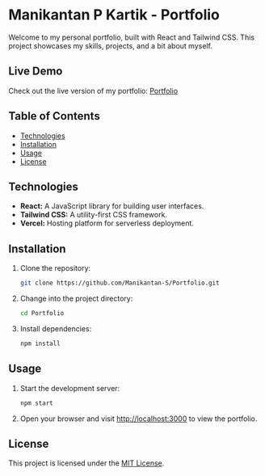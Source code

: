# Manikantan P Kartik  - Portfolio

Welcome to my personal portfolio, built with React and Tailwind CSS. This project showcases my skills, projects, and a bit about myself.

## Live Demo

Check out the live version of my portfolio: [Portfolio](https://portfolio-blue-pi-67.vercel.app)

## Table of Contents
- [Technologies](#technologies)
- [Installation](#installation)
- [Usage](#usage)
- [License](#license)

## Technologies

- **React:** A JavaScript library for building user interfaces.
- **Tailwind CSS:** A utility-first CSS framework.
- **Vercel:** Hosting platform for serverless deployment.

## Installation

1. Clone the repository:

    ```bash
    git clone https://github.com/Manikantan-S/Portfolio.git
    ```

2. Change into the project directory:

    ```bash
    cd Portfolio
    ```

3. Install dependencies:

    ```bash
    npm install
    ```

## Usage

1. Start the development server:

    ```bash
    npm start
    ```

2. Open your browser and visit [http://localhost:3000](http://localhost:3000) to view the portfolio.

## License

This project is licensed under the [MIT License](LICENSE).
